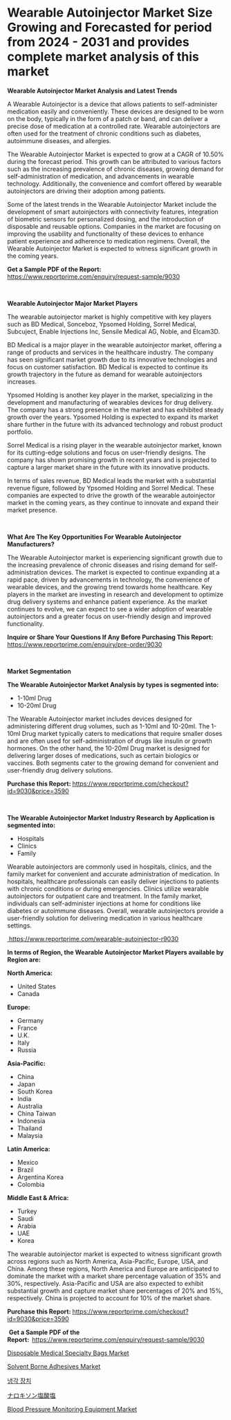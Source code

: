 <p><h1>Wearable Autoinjector Market Size Growing and Forecasted for period from 2024 - 2031 and provides complete market analysis of this market</h1></p><p><strong>Wearable Autoinjector Market Analysis and Latest Trends</strong></p>
<p><p>A Wearable Autoinjector is a device that allows patients to self-administer medication easily and conveniently. These devices are designed to be worn on the body, typically in the form of a patch or band, and can deliver a precise dose of medication at a controlled rate. Wearable autoinjectors are often used for the treatment of chronic conditions such as diabetes, autoimmune diseases, and allergies.</p><p>The Wearable Autoinjector Market is expected to grow at a CAGR of 10.50% during the forecast period. This growth can be attributed to various factors such as the increasing prevalence of chronic diseases, growing demand for self-administration of medication, and advancements in wearable technology. Additionally, the convenience and comfort offered by wearable autoinjectors are driving their adoption among patients.</p><p>Some of the latest trends in the Wearable Autoinjector Market include the development of smart autoinjectors with connectivity features, integration of biometric sensors for personalized dosing, and the introduction of disposable and reusable options. Companies in the market are focusing on improving the usability and functionality of these devices to enhance patient experience and adherence to medication regimens. Overall, the Wearable Autoinjector Market is expected to witness significant growth in the coming years.</p></p>
<p><strong>Get a Sample PDF of the Report:&nbsp;</strong> <a href="https://www.reportprime.com/enquiry/request-sample/9030">https://www.reportprime.com/enquiry/request-sample/9030</a></p>
<p>&nbsp;</p>
<p><strong>Wearable Autoinjector Major Market Players</strong></p>
<p><p>The wearable autoinjector market is highly competitive with key players such as BD Medical, Sonceboz, Ypsomed Holding, Sorrel Medical, Subcuject, Enable Injections Inc, Sensile Medical AG, Noble, and Elcam3D.</p><p>BD Medical is a major player in the wearable autoinjector market, offering a range of products and services in the healthcare industry. The company has seen significant market growth due to its innovative technologies and focus on customer satisfaction. BD Medical is expected to continue its growth trajectory in the future as demand for wearable autoinjectors increases.</p><p>Ypsomed Holding is another key player in the market, specializing in the development and manufacturing of wearables devices for drug delivery. The company has a strong presence in the market and has exhibited steady growth over the years. Ypsomed Holding is expected to expand its market share further in the future with its advanced technology and robust product portfolio.</p><p>Sorrel Medical is a rising player in the wearable autoinjector market, known for its cutting-edge solutions and focus on user-friendly designs. The company has shown promising growth in recent years and is projected to capture a larger market share in the future with its innovative products.</p><p>In terms of sales revenue, BD Medical leads the market with a substantial revenue figure, followed by Ypsomed Holding and Sorrel Medical. These companies are expected to drive the growth of the wearable autoinjector market in the coming years, as they continue to innovate and expand their market presence.</p></p>
<p>&nbsp;</p>
<p><strong>What Are The Key Opportunities For Wearable Autoinjector Manufacturers?</strong></p>
<p><p>The Wearable Autoinjector market is experiencing significant growth due to the increasing prevalence of chronic diseases and rising demand for self-administration devices. The market is expected to continue expanding at a rapid pace, driven by advancements in technology, the convenience of wearable devices, and the growing trend towards home healthcare. Key players in the market are investing in research and development to optimize drug delivery systems and enhance patient experience. As the market continues to evolve, we can expect to see a wider adoption of wearable autoinjectors and a greater focus on user-friendly design and improved functionality.</p></p>
<p><strong>Inquire or Share Your Questions If Any Before Purchasing This Report:</strong> <a href="https://www.reportprime.com/enquiry/pre-order/9030">https://www.reportprime.com/enquiry/pre-order/9030</a></p>
<p>&nbsp;</p>
<p><strong>Market Segmentation</strong></p>
<p><strong>The Wearable Autoinjector Market Analysis by types is segmented into:</strong></p>
<p><ul><li>1-10ml Drug</li><li>10-20ml Drug</li></ul></p>
<p><p>The Wearable Autoinjector market includes devices designed for administering different drug volumes, such as 1-10ml and 10-20ml. The 1-10ml Drug market typically caters to medications that require smaller doses and are often used for self-administration of drugs like insulin or growth hormones. On the other hand, the 10-20ml Drug market is designed for delivering larger doses of medications, such as certain biologics or vaccines. Both segments cater to the growing demand for convenient and user-friendly drug delivery solutions.</p></p>
<p><strong>Purchase this Report:&nbsp;</strong><a href="https://www.reportprime.com/checkout?id=9030&price=3590">https://www.reportprime.com/checkout?id=9030&price=3590</a></p>
<p>&nbsp;</p>
<p><strong>The Wearable Autoinjector Market Industry Research by Application is segmented into:</strong></p>
<p><ul><li>Hospitals</li><li>Clinics</li><li>Family</li></ul></p>
<p><p>Wearable autoinjectors are commonly used in hospitals, clinics, and the family market for convenient and accurate administration of medication. In hospitals, healthcare professionals can easily deliver injections to patients with chronic conditions or during emergencies. Clinics utilize wearable autoinjectors for outpatient care and treatment. In the family market, individuals can self-administer injections at home for conditions like diabetes or autoimmune diseases. Overall, wearable autoinjectors provide a user-friendly solution for delivering medication in various healthcare settings.</p></p>
<p><a href="https://www.reportprime.com/wearable-autoinjector-r9030">&nbsp;https://www.reportprime.com/wearable-autoinjector-r9030</a></p>
<p><strong>In terms of Region, the Wearable Autoinjector Market Players available by Region are:</strong></p>
<p>
    <p> <strong> North America: </strong>
        <ul>
            <li>United States</li>
            <li>Canada</li>
        </ul>
        </p> 
    <p> <strong> Europe: </strong>
        <ul>
            <li>Germany</li>
            <li>France</li>
            <li>U.K.</li>
            <li>Italy</li>
            <li>Russia</li>
        </ul>
        </p> 
    <p> <strong> Asia-Pacific: </strong>
        <ul>
            <li>China</li>
            <li>Japan</li>
            <li>South Korea</li>
            <li>India</li>
            <li>Australia</li>
            <li>China Taiwan</li>
            <li>Indonesia</li>
            <li>Thailand</li>
            <li>Malaysia</li>
        </ul>
        </p> 
    <p> <strong> Latin America: </strong>
        <ul>
            <li>Mexico</li>
            <li>Brazil</li>
            <li>Argentina Korea</li>
            <li>Colombia</li>
        </ul>
        </p> 
    <p> <strong> Middle East & Africa: </strong>
        <ul>
            <li>Turkey</li>
            <li>Saudi</li>
            <li>Arabia</li>
            <li>UAE</li>
            <li>Korea</li>
        </ul>
    </p>
    </p>
<p><p>The wearable autoinjector market is expected to witness significant growth across regions such as North America, Asia-Pacific, Europe, USA, and China. Among these regions, North America and Europe are anticipated to dominate the market with a market share percentage valuation of 35% and 30%, respectively. Asia-Pacific and USA are also expected to exhibit substantial growth and capture market share percentages of 20% and 15%, respectively. China is projected to account for 10% of the market share.</p></p>
<p><strong>Purchase this Report: </strong><a href="https://www.reportprime.com/checkout?id=9030&price=3590">https://www.reportprime.com/checkout?id=9030&price=3590</a></p>
<p>&nbsp;<strong>Get a Sample PDF of the Report:&nbsp;&nbsp;</strong><a href="https://www.reportprime.com/enquiry/request-sample/9030">https://www.reportprime.com/enquiry/request-sample/9030</a></p>
<p><strong></strong></p>
<p><p><a href="https://github.com/guneycigdem35/Market-Research-Report-List-2/blob/main/disposable-medical-specialty-bags-market.md">Disposable Medical Specialty Bags Market</a></p><p><a href="https://www.linkedin.com/pulse/solvent-borne-adhesives-market-furnish-information-size-1foxe?trackingId=6ZsgF1Z0DbrT5aZHyT8ziQ%3D%3D">Solvent Borne Adhesives Market</a></p><p><a href="https://github.com/Hubertstyenger6685/Market-Research-Report-List-1/blob/main/407562021230.md">냉각 장치</a></p><p><a href="https://github.com/dadanedu33/Market-Research-Report-List-1/blob/main/440154123316.md">ナロキソン塩酸塩</a></p><p><a href="https://github.com/Paul14Anderson63/Market-Research-Report-List-3/blob/main/blood-pressure-monitoring-equipment-market.md">Blood Pressure Monitoring Equipment Market</a></p></p>